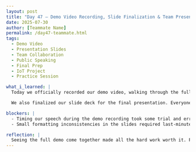```yaml
---
layout: post  
title: "Day 47 – Demo Video Recording, Slide Finalization & Team Presentation Practice"  
date: 2025-07-30  
author: [Teammate Name]  
permalink: /day47-teammate.html  
tags:
  - Demo Video
  - Presentation Slides
  - Team Collaboration
  - Public Speaking
  - Final Prep
  - IoT Project
  - Practice Session

what_i_learned: |
  Today we officially recorded our demo video, walking through the full functionality of our IoT system. It was rewarding to present our sensor integration, Firebase connectivity, and live dashboard in a clean and cohesive way. I gained more confidence in clearly explaining the system and realized the importance of practicing delivery.

  We also finalized our slide deck for the final presentation. Everyone contributed to making sure each section flowed well and aligned with the visuals. Practicing our delivery as a team helped us sync transitions and build momentum going into the final presentation.

blockers: |
  - Timing our speech during the demo recording took some trial and error.
  - Small formatting inconsistencies in the slides required last-minute fixes.

reflection: |
  Seeing the full demo come together made all the hard work worth it. Presenting and practicing with the team helped me better understand not just my part, but how everything fits together. I’m feeling more prepared and excited for the final showcase tomorrow.
---
```

